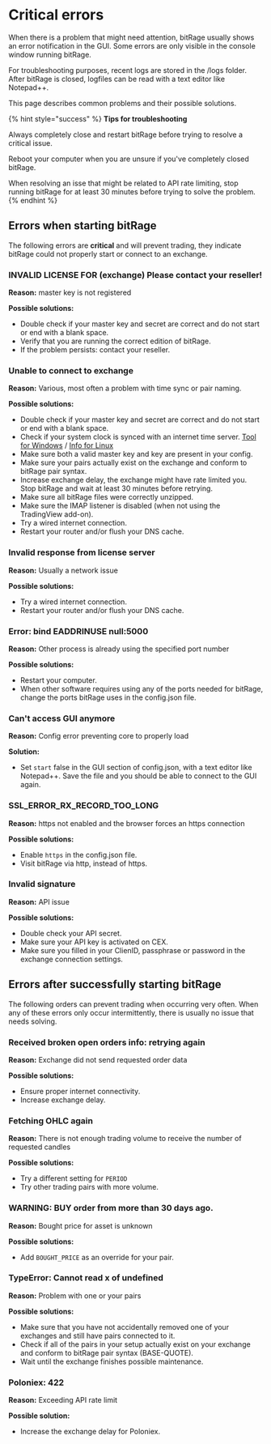 # Critical errors

When there is a problem that might need attention, bitRage usually shows an error notification in the GUI. Some errors are only visible in the console window running bitRage.

For troubleshooting purposes, recent logs are stored in the /logs folder. After bitRage is closed, logfiles can be read with a text editor like Notepad++.

This page describes common problems and their possible solutions.

{% hint style="success" %}
**Tips for troubleshooting**

Always completely close and restart bitRage before trying to resolve a critical issue. 

Reboot your computer when you are unsure if you've completely closed bitRage. 

When resolving an isse that might be related to API rate limiting, stop running bitRage for at least 30 minutes before trying to solve the problem.
{% endhint %}



## Errors when starting bitRage

The following errors are **critical** and will prevent trading, they indicate bitRage could not properly start or connect to an exchange.



### INVALID LICENSE FOR \(exchange\) Please contact your reseller!

**Reason:** master key is not registered

**Possible solutions:**

* Double check if your master key and secret are correct and do not start or end with a blank space.
* Verify that you are running the correct edition of bitRage.
* If the problem persists: contact your reseller.



### Unable to connect to exchange

**Reason:** Various, most often a problem with time sync or pair naming.

**Possible solutions:**

* Double check if your master key and secret are correct and do not start or end with a blank space.
* Check if your system clock is synced with an internet time server. [Tool for Windows](http://www.timesynctool.com/) / [Info for Linux](https://www.howtogeek.com/tips/how-to-sync-your-linux-server-time-with-network-time-servers-ntp)
* Make sure both a valid master key and key are present in your config.
* Make sure your pairs actually exist on the exchange and conform to bitRage pair syntax.
* Increase exchange delay, the exchange might have rate limited you. Stop bitRage and wait at least 30 minutes before retrying.
* Make sure all bitRage files were correctly unzipped.
* Make sure the IMAP listener is disabled \(when not using the TradingView add-on\).
* Try a wired internet connection.
* Restart your router and/or flush your DNS cache.



### Invalid response from license server

**Reason:** Usually a network issue

**Possible solutions:**

* Try a wired internet connection.
* Restart your router and/or flush your DNS cache.



### Error: bind EADDRINUSE null:5000

**Reason:** Other process is already using the specified port number

**Possible solutions:**

* Restart your computer.
* When other software requires using any of the ports needed for bitRage, change the ports bitRage uses in the config.json file.



### Can't access GUI anymore

**Reason:** Config error preventing core to properly load

**Solution:**

* Set `start` false in the GUI section of config.json, with a text editor like Notepad++. Save the file and you should be able to connect to the GUI again.



### SSL\_ERROR\_RX\_RECORD\_TOO\_LONG

**Reason:** https not enabled and the browser forces an https connection

**Possible solutions:**

* Enable `https` in the config.json file.
* Visit bitRage via http, instead of https.



### Invalid signature

**Reason:** API issue

**Possible solutions:**

* Double check your API secret.
* Make sure your API key is activated on CEX.
* Make sure you filled in your ClienID, passphrase or password in the exchange connection settings.



## Errors after successfully starting bitRage

The following orders can prevent trading when occurring very often. When any of these errors only occur intermittently, there is usually no issue that needs solving.



### Received broken open orders info: retrying again

**Reason:** Exchange did not send requested order data

**Possible solutions:**

* Ensure proper internet connectivity.
* Increase exchange delay.



### Fetching OHLC again

**Reason:** There is not enough trading volume to receive the number of requested candles

**Possible solutions:**

* Try a different setting for `PERIOD`
* Try other trading pairs with more volume.



### WARNING: BUY order from more than 30 days ago.

**Reason:** Bought price for asset is unknown

**Possible solutions:**

* Add `BOUGHT_PRICE` as an override for your pair. 



### TypeError: Cannot read x of undefined

**Reason:** Problem with one or your pairs

**Possible solutions:**

* Make sure that you have not accidentally removed one of your exchanges and still have pairs connected to it. 
* Check if all of the pairs in your setup actually exist on your exchange and conform to bitRage pair syntax \(BASE-QUOTE\).
* Wait until the exchange finishes possible maintenance.



### Poloniex: 422

**Reason:** Exceeding API rate limit

**Possible solution:**

* Increase the exchange delay for Poloniex.



